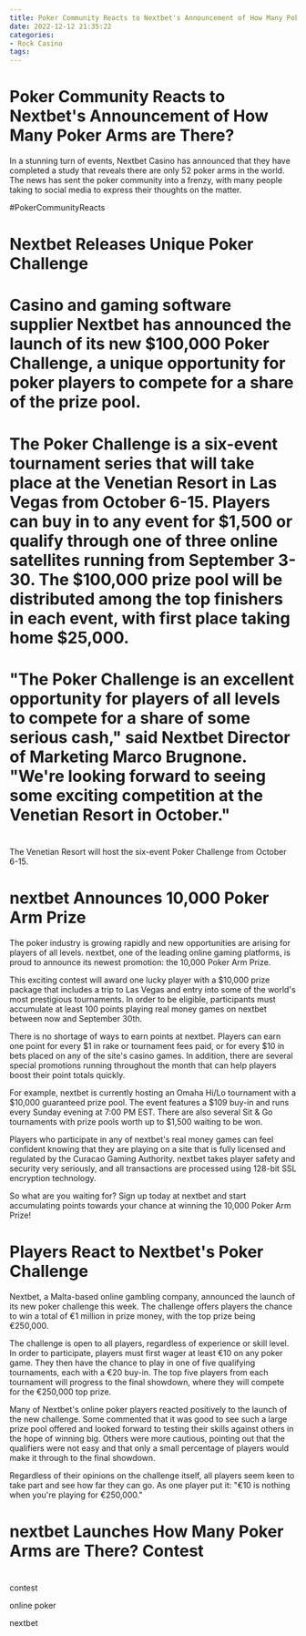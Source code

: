 ```yaml
---
title: Poker Community Reacts to Nextbet's Announcement of How Many Poker Arms are There
date: 2022-12-12 21:35:22
categories:
- Rock Casino
tags:
---
```



#  Poker Community Reacts to Nextbet's Announcement of How Many Poker Arms are There?

In a stunning turn of events, Nextbet Casino has announced that they have completed a study that reveals there are only 52 poker arms in the world. The news has sent the poker community into a frenzy, with many people taking to social media to express their thoughts on the matter.

#PokerCommunityReacts

#  Nextbet Releases Unique Poker Challenge

#

# Casino and gaming software supplier Nextbet has announced the launch of its new $100,000 Poker Challenge, a unique opportunity for poker players to compete for a share of the prize pool.

#

# The Poker Challenge is a six-event tournament series that will take place at the Venetian Resort in Las Vegas from October 6-15. Players can buy in to any event for $1,500 or qualify through one of three online satellites running from September 3-30. The $100,000 prize pool will be distributed among the top finishers in each event, with first place taking home $25,000.

#

# "The Poker Challenge is an excellent opportunity for players of all levels to compete for a share of some serious cash," said Nextbet Director of Marketing Marco Brugnone. "We're looking forward to seeing some exciting competition at the Venetian Resort in October."

#

The Venetian Resort will host the six-event Poker Challenge from October 6-15.

#  nextbet Announces 10,000 Poker Arm Prize

The poker industry is growing rapidly and new opportunities are arising for players of all levels. nextbet, one of the leading online gaming platforms, is proud to announce its newest promotion: the 10,000 Poker Arm Prize.

This exciting contest will award one lucky player with a $10,000 prize package that includes a trip to Las Vegas and entry into some of the world's most prestigious tournaments. In order to be eligible, participants must accumulate at least 100 points playing real money games on nextbet between now and September 30th.

There is no shortage of ways to earn points at nextbet. Players can earn one point for every $1 in rake or tournament fees paid, or for every $10 in bets placed on any of the site's casino games. In addition, there are several special promotions running throughout the month that can help players boost their point totals quickly.

For example, nextbet is currently hosting an Omaha Hi/Lo tournament with a $10,000 guaranteed prize pool. The event features a $109 buy-in and runs every Sunday evening at 7:00 PM EST. There are also several Sit & Go tournaments with prize pools worth up to $1,500 waiting to be won.

Players who participate in any of nextbet's real money games can feel confident knowing that they are playing on a site that is fully licensed and regulated by the Curacao Gaming Authority. nextbet takes player safety and security very seriously, and all transactions are processed using 128-bit SSL encryption technology.

So what are you waiting for? Sign up today at nextbet and start accumulating points towards your chance at winning the 10,000 Poker Arm Prize!

#  Players React to Nextbet's Poker Challenge

Nextbet, a Malta-based online gambling company, announced the launch of its new poker challenge this week. The challenge offers players the chance to win a total of €1 million in prize money, with the top prize being €250,000.

The challenge is open to all players, regardless of experience or skill level. In order to participate, players must first wager at least €10 on any poker game. They then have the chance to play in one of five qualifying tournaments, each with a €20 buy-in. The top five players from each tournament will progress to the final showdown, where they will compete for the €250,000 top prize.

Many of Nextbet's online poker players reacted positively to the launch of the new challenge. Some commented that it was good to see such a large prize pool offered and looked forward to testing their skills against others in the hope of winning big. Others were more cautious, pointing out that the qualifiers were not easy and that only a small percentage of players would make it through to the final showdown.

Regardless of their opinions on the challenge itself, all players seem keen to take part and see how far they can go. As one player put it: "€10 is nothing when you're playing for €250,000."

#  nextbet Launches How Many Poker Arms are There? Contest

#

 contest

online poker

nextbet